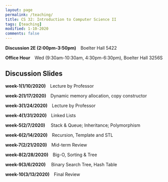 ```yaml
---
layout: page
permalink: /teaching/
title: CS 32: Introduction to Computer Science II  
tags: [teaching]
modified: 1-10-2020
comments: false
---
```


**Discussion 2E (2:00pm-3:50pm)** Boelter Hall 5422

**Office Hour** Wed (9:30am-10:30am, 4:30pm-6:30pm), Boelter Hall 3256S



## Discussion Slides

**week-1(1/10/2020)** Lecture by Professor 

**week-2(1/17/2020)** Dynamic memory allocation, copy constructor

**week-3(1/24/2020)** Lecture by Professor

**week-4(1/31/2020)** Linked Lists

**week-5(2/7/2020)**   Stack & Queue; Inheritance; Polymorphism

**week-6(2/14/2020)** Recursion, Template and STL

**week-7(2/21/2020)** Mid-term Review

**week-8(2/28/2020)** Big-O, Sorting & Tree

**week-9(3/6/2020)**   Binary Search Tree, Hash Table

**week-10(3/13/2020)** Final Review